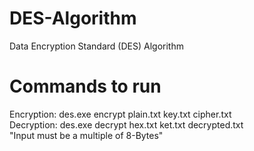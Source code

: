# DES-Algorithm
Data Encryption Standard (DES) Algorithm  
# Commands to run
Encryption: des.exe encrypt plain.txt key.txt cipher.txt  
Decryption: des.exe decrypt hex.txt ket.txt decrypted.txt  
"Input must be a multiple of 8-Bytes"
